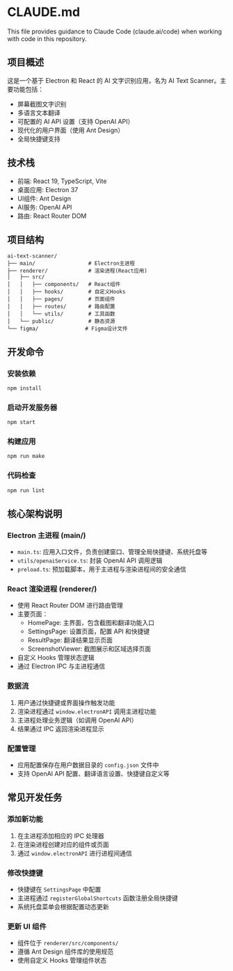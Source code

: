 # CLAUDE.md

This file provides guidance to Claude Code (claude.ai/code) when working with code in this repository.

## 项目概述

这是一个基于 Electron 和 React 的 AI 文字识别应用，名为 AI Text Scanner。主要功能包括：
- 屏幕截图文字识别
- 多语言文本翻译
- 可配置的 AI API 设置（支持 OpenAI API）
- 现代化的用户界面（使用 Ant Design）
- 全局快捷键支持

## 技术栈

- 前端: React 19, TypeScript, Vite
- 桌面应用: Electron 37
- UI组件: Ant Design
- AI服务: OpenAI API
- 路由: React Router DOM

## 项目结构

```
ai-text-scanner/
├── main/                 # Electron主进程
├── renderer/             # 渲染进程(React应用)
│   ├── src/
│   │   ├── components/   # React组件
│   │   ├── hooks/        # 自定义Hooks
│   │   ├── pages/        # 页面组件
│   │   ├── routes/       # 路由配置
│   │   └── utils/        # 工具函数
│   └── public/           # 静态资源
└── figma/               # Figma设计文件
```

## 开发命令

### 安装依赖
```bash
npm install
```

### 启动开发服务器
```bash
npm start
```

### 构建应用
```bash
npm run make
```

### 代码检查
```bash
npm run lint
```

## 核心架构说明

### Electron 主进程 (main/)
- `main.ts`: 应用入口文件，负责创建窗口、管理全局快捷键、系统托盘等
- `utils/openaiService.ts`: 封装 OpenAI API 调用逻辑
- `preload.ts`: 预加载脚本，用于主进程与渲染进程间的安全通信

### React 渲染进程 (renderer/)
- 使用 React Router DOM 进行路由管理
- 主要页面：
  - HomePage: 主界面，包含截图和翻译功能入口
  - SettingsPage: 设置页面，配置 API 和快捷键
  - ResultPage: 翻译结果显示页面
  - ScreenshotViewer: 截图展示和区域选择页面
- 自定义 Hooks 管理状态逻辑
- 通过 Electron IPC 与主进程通信

### 数据流
1. 用户通过快捷键或界面操作触发功能
2. 渲染进程通过 `window.electronAPI` 调用主进程功能
3. 主进程处理业务逻辑（如调用 OpenAI API）
4. 结果通过 IPC 返回渲染进程显示

### 配置管理
- 应用配置保存在用户数据目录的 `config.json` 文件中
- 支持 OpenAI API 配置、翻译语言设置、快捷键自定义等

## 常见开发任务

### 添加新功能
1. 在主进程添加相应的 IPC 处理器
2. 在渲染进程创建对应的组件或页面
3. 通过 `window.electronAPI` 进行进程间通信

### 修改快捷键
- 快捷键在 `SettingsPage` 中配置
- 主进程通过 `registerGlobalShortcuts` 函数注册全局快捷键
- 系统托盘菜单会根据配置动态更新

### 更新 UI 组件
- 组件位于 `renderer/src/components/`
- 遵循 Ant Design 组件库的使用规范
- 使用自定义 Hooks 管理组件状态